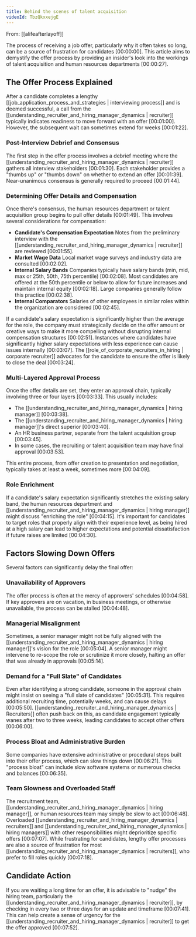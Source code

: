 ```yaml
---
title: Behind the scenes of talent acquisition
videoId: TbzQkxxejgE
---
```


From: [[alifeafterlayoff]] <br/> 

The process of receiving a job offer, particularly why it often takes so long, can be a source of frustration for candidates <a class="yt-timestamp" data-t="00:00:00">[00:00:00]</a>. This article aims to demystify the offer process by providing an insider's look into the workings of talent acquisition and human resources departments <a class="yt-timestamp" data-t="00:00:27">[00:00:27]</a>.

## The Offer Process Explained

After a candidate completes a lengthy [[job_application_process_and_strategies | interviewing process]] and is deemed successful, a call from the [[understanding_recruiter_and_hiring_manager_dynamics | recruiter]] typically indicates readiness to move forward with an offer <a class="yt-timestamp" data-t="00:01:00">[00:01:00]</a>. However, the subsequent wait can sometimes extend for weeks <a class="yt-timestamp" data-t="00:01:22">[00:01:22]</a>.

### Post-Interview Debrief and Consensus

The first step in the offer process involves a debrief meeting where the [[understanding_recruiter_and_hiring_manager_dynamics | recruiter]] gathers all interview stakeholders <a class="yt-timestamp" data-t="00:01:30">[00:01:30]</a>. Each stakeholder provides a "thumbs up" or "thumbs down" on whether to extend an offer <a class="yt-timestamp" data-t="00:01:39">[00:01:39]</a>. Near-unanimous consensus is generally required to proceed <a class="yt-timestamp" data-t="00:01:44">[00:01:44]</a>.

### Determining Offer Details and Compensation

Once there's consensus, the human resources department or talent acquisition group begins to pull offer details <a class="yt-timestamp" data-t="00:01:49">[00:01:49]</a>. This involves several considerations for compensation:
*   **Candidate's Compensation Expectation** Notes from the preliminary interview with the [[understanding_recruiter_and_hiring_manager_dynamics | recruiter]] are reviewed <a class="yt-timestamp" data-t="00:01:55">[00:01:55]</a>.
*   **Market Wage Data** Local market wage surveys and industry data are consulted <a class="yt-timestamp" data-t="00:02:02">[00:02:02]</a>.
*   **Internal Salary Bands** Companies typically have salary bands (min, mid, max or 25th, 50th, 75th percentile) <a class="yt-timestamp" data-t="00:02:08">[00:02:08]</a>. Most candidates are offered at the 50th percentile or below to allow for future increases and maintain internal equity <a class="yt-timestamp" data-t="00:02:18">[00:02:18]</a>. Large companies generally follow this practice <a class="yt-timestamp" data-t="00:02:38">[00:02:38]</a>.
*   **Internal Comparators** Salaries of other employees in similar roles within the organization are considered <a class="yt-timestamp" data-t="00:02:45">[00:02:45]</a>.

If a candidate's salary expectation is significantly higher than the average for the role, the company must strategically decide on the offer amount or creative ways to make it more compelling without disrupting internal compensation structures <a class="yt-timestamp" data-t="00:02:51">[00:02:51]</a>. Instances where candidates have significantly higher salary expectations with less experience can cause issues internally <a class="yt-timestamp" data-t="00:03:07">[00:03:07]</a>. The [[role_of_corporate_recruiters_in_hiring | corporate recruiter]] advocates for the candidate to ensure the offer is likely to close the deal <a class="yt-timestamp" data-t="00:03:24">[00:03:24]</a>.

### Multi-Layered Approval Process

Once the offer details are set, they enter an approval chain, typically involving three or four layers <a class="yt-timestamp" data-t="00:03:33">[00:03:33]</a>. This usually includes:
*   The [[understanding_recruiter_and_hiring_manager_dynamics | hiring manager]] <a class="yt-timestamp" data-t="00:03:38">[00:03:38]</a>.
*   The [[understanding_recruiter_and_hiring_manager_dynamics | hiring manager]]'s direct superior <a class="yt-timestamp" data-t="00:03:40">[00:03:40]</a>.
*   An HR business partner, separate from the talent acquisition group <a class="yt-timestamp" data-t="00:03:45">[00:03:45]</a>.
*   In some cases, the recruiting or talent acquisition team may have final approval <a class="yt-timestamp" data-t="00:03:53">[00:03:53]</a>.

This entire process, from offer creation to presentation and negotiation, typically takes at least a week, sometimes more <a class="yt-timestamp" data-t="00:04:09">[00:04:09]</a>.

### Role Enrichment

If a candidate's salary expectation significantly stretches the existing salary band, the human resources department and [[understanding_recruiter_and_hiring_manager_dynamics | hiring manager]] might discuss "enriching the role" <a class="yt-timestamp" data-t="00:04:15">[00:04:15]</a>. It's important for candidates to target roles that properly align with their experience level, as being hired at a high salary can lead to higher expectations and potential dissatisfaction if future raises are limited <a class="yt-timestamp" data-t="00:04:30">[00:04:30]</a>.

## Factors Slowing Down Offers

Several factors can significantly delay the final offer:

### Unavailability of Approvers
The offer process is often at the mercy of approvers' schedules <a class="yt-timestamp" data-t="00:04:58">[00:04:58]</a>. If key approvers are on vacation, in business meetings, or otherwise unavailable, the process can be stalled <a class="yt-timestamp" data-t="00:04:48">[00:04:48]</a>.

### Managerial Misalignment
Sometimes, a senior manager might not be fully aligned with the [[understanding_recruiter_and_hiring_manager_dynamics | hiring manager]]'s vision for the role <a class="yt-timestamp" data-t="00:05:04">[00:05:04]</a>. A senior manager might intervene to re-scope the role or scrutinize it more closely, halting an offer that was already in approvals <a class="yt-timestamp" data-t="00:05:14">[00:05:14]</a>.

### Demand for a "Full Slate" of Candidates
Even after identifying a strong candidate, someone in the approval chain might insist on seeing a "full slate of candidates" <a class="yt-timestamp" data-t="00:05:31">[00:05:31]</a>. This requires additional recruiting time, potentially weeks, and can cause delays <a class="yt-timestamp" data-t="00:05:50">[00:05:50]</a>. [[understanding_recruiter_and_hiring_manager_dynamics | Recruiters]] often push back on this, as candidate engagement typically wanes after two to three weeks, leading candidates to accept other offers <a class="yt-timestamp" data-t="00:06:00">[00:06:00]</a>.

### Process Bloat and Administrative Burden
Some companies have extensive administrative or procedural steps built into their offer process, which can slow things down <a class="yt-timestamp" data-t="00:06:21">[00:06:21]</a>. This "process bloat" can include slow software systems or numerous checks and balances <a class="yt-timestamp" data-t="00:06:35">[00:06:35]</a>.

### Team Slowness and Overloaded Staff
The recruitment team, [[understanding_recruiter_and_hiring_manager_dynamics | hiring manager]], or human resources team may simply be slow to act <a class="yt-timestamp" data-t="00:06:48">[00:06:48]</a>. Overloaded [[understanding_recruiter_and_hiring_manager_dynamics | recruiters]] and [[understanding_recruiter_and_hiring_manager_dynamics | hiring managers]] with other responsibilities might deprioritize specific offers <a class="yt-timestamp" data-t="00:07:07">[00:07:07]</a>. While frustrating for candidates, lengthy offer processes are also a source of frustration for most [[understanding_recruiter_and_hiring_manager_dynamics | recruiters]], who prefer to fill roles quickly <a class="yt-timestamp" data-t="00:07:18">[00:07:18]</a>.

## Candidate Action

If you are waiting a long time for an offer, it is advisable to "nudge" the hiring team, particularly the [[understanding_recruiter_and_hiring_manager_dynamics | recruiter]], by checking in every two or three days for an update and timeframe <a class="yt-timestamp" data-t="00:07:41">[00:07:41]</a>. This can help create a sense of urgency for the [[understanding_recruiter_and_hiring_manager_dynamics | recruiter]] to get the offer approved <a class="yt-timestamp" data-t="00:07:52">[00:07:52]</a>.